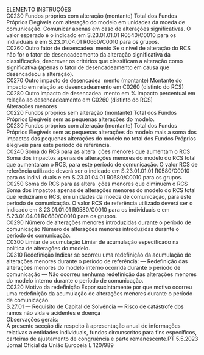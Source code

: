  
ELEMENTO  INSTRUÇÕES  
C0230  Fundos próprios com alteração 
(montante)  Total dos Fundos Próprios Elegíveis com alteração do modelo em unidades da 
moeda de comunicação. Comunicar apenas em caso de alterações significativas. O 
valor esperado é o indicado em S.23.01.01.01 R0540/C0010 para os individuais e 
em S.23.01.04.01 R0660/C0010 para os grupos.  
C0260  Outro fator de desencadea ­
mento  Se o nível de alteração do RCS não for o fator de desencadeamento da alteração 
significativa da classificação, descrever os critérios que classificam a alteração 
como significativa (apenas o fator de desencadeamento em causa que desencadeou 
a alteração).  
C0270  Outro impacto de desencadea ­
mento (montante)  Montante do impacto em relação ao desencadeamento em C0260 (distinto do 
RCS)  
C0280  Outro impacto de desencadea ­
mento em %  Impacto percentual em relação ao desencadeamento em C0260 (distinto do RCS)  
Alterações menores  
C0220  Fundos próprios sem alteração 
(montante)  Total dos Fundos Próprios Elegíveis sem as pequenas alterações do modelo.  
C0230  Fundos próprios com alteração 
(montante)  Total dos Fundos Próprios Elegíveis sem as pequenas alterações do modelo mais a 
soma dos impactos das pequenas alterações do modelo no total dos Fundos 
Próprios elegíveis para este período de referência.  
C0240  Soma do RCS para as altera ­
ções menores que aumentam o 
RCS  Soma dos impactos apenas de alterações menores do modelo do RCS total que 
aumentaram o RCS, para este período de comunicação. O valor RCS de referência 
utilizado deverá ser o indicado em S.23.01.01.01 R0580/C0010 para os indivi ­
duais e em S.23.01.04.01 R0680/C0010 para os grupos.  
C0250  Soma do RCS para as altera ­
ções menores que diminuem o 
RCS  Soma dos impactos apenas de alterações menores do modelo do RCS total que 
reduziram o RCS, em unidades da moeda de comunicação, para este período de 
comunicação. O valor RCS de referência utilizado deverá ser o indicado em 
S.23.01.01.01 R0580/C0010 para os individuais e em S.23.01.04.01 
R0680/C0010 para os grupos.  
C0290  Número de alterações menores 
introduzidas durante o período 
de comunicação  Número de alterações menores introduzidas durante o período de comunicação.  
C0300  Limiar de acumulação  Limiar de acumulação especificado na política de alterações do modelo.  
C0310  Redefinição  Indicar se ocorreu uma redefinição da acumulação de alterações menores durante 
o período de referência: 
— Redefinição das alterações menores do modelo interno ocorrida durante o 
período de comunicação 
— Não ocorreu nenhuma redefinição das alterações menores do modelo interno 
durante o período de comunicação.  
C0320  Motivo da redefinição  Expor sucintamente por que motivo ocorreu uma redefinição da acumulação de 
alterações menores durante o período de comunicação.  
S.27.01 — Requisito de Capital de Solvência — Risco de catástrofe dos ramos não vida e acidentes e doença  
Observações gerais:  
A presente secção diz respeito à apresentação anual de informações relativas a entidades individuais, fundos circunscritos 
para fins específicos, carteiras de ajustamento de congruência e parte remanescente.PT  5.5.2023 Jornal Oficial da União Europeia L 120/989